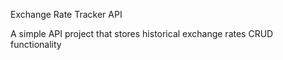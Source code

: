 Exchange Rate Tracker API

A simple API project that stores historical exchange rates
CRUD functionality 